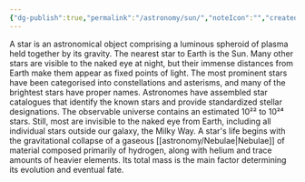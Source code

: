 ```yaml
---
{"dg-publish":true,"permalink":"/astronomy/sun/","noteIcon":"","created":"2023-11-15T21:06:55.737+05:30"}
---
```


A star is an astronomical object comprising a luminous spheroid of plasma held together by its gravity. The nearest star to Earth is the Sun. Many other stars are visible to the naked eye at night, but their immense distances from Earth make them appear as fixed points of light. The most prominent stars have been categorised into constellations and asterisms, and many of the brightest stars have proper names. Astronomes have assembled star catalogues that identify the known stars and provide standardized stellar designations. The observable universe contains an estimated 10²² to 10²⁴ stars. Still, most are invisible to the naked eye from Earth, including all individual stars outside our galaxy, the Milky Way. A star's life begins with the gravitational collapse of a gaseous [[astronomy/Nebulae\|Nebulae]] of material composed primarily of hydrogen, along with helium and trace amounts of heavier elements. Its total mass is the main factor determining its evolution and eventual fate.